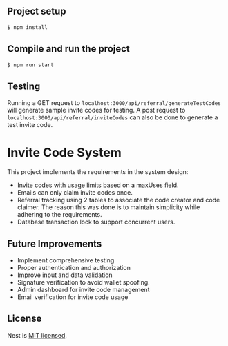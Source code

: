 
## Project setup

```bash
$ npm install
```

## Compile and run the project

```bash
$ npm run start 
```

## Testing
Running a GET request to `localhost:3000/api/referral/generateTestCodes` will generate sample invite codes for testing. A post request to `localhost:3000/api/referral/inviteCodes` can also be done to generate a test invite code.

# Invite Code System

This project implements the requirements in the system design:
- Invite codes with usage limits based on a maxUses field.
- Emails can only claim invite codes once.
- Referral tracking using 2 tables to associate the code creator and code claimer. The reason this was done is to maintain simplicity while adhering to the requirements.
- Database transaction lock to support concurrent users.

## Future Improvements

- Implement comprehensive testing
- Proper authentication and authorization
- Improve input and data validation
- Signature verification to avoid wallet spoofing.
- Admin dashboard for invite code management
- Email verification for invite code usage

## License

Nest is [MIT licensed](https://github.com/nestjs/nest/blob/master/LICENSE).